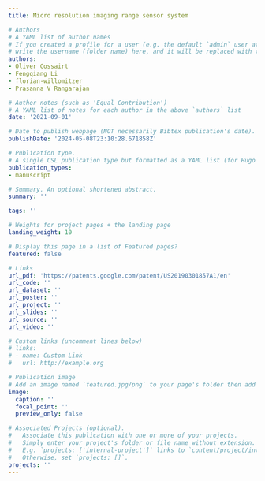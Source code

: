 ```yaml
---
title: Micro resolution imaging range sensor system

# Authors
# A YAML list of author names
# If you created a profile for a user (e.g. the default `admin` user at `content/authors/admin/`), 
# write the username (folder name) here, and it will be replaced with their full name and linked to their profile.
authors:
- Oliver Cossairt
- Fengqiang Li
- florian-willomitzer
- Prasanna V Rangarajan

# Author notes (such as 'Equal Contribution')
# A YAML list of notes for each author in the above `authors` list
date: '2021-09-01'

# Date to publish webpage (NOT necessarily Bibtex publication's date).
publishDate: '2024-05-08T23:10:28.671858Z'

# Publication type.
# A single CSL publication type but formatted as a YAML list (for Hugo requirements).
publication_types:
- manuscript

# Summary. An optional shortened abstract.
summary: ''

tags: ''

# Weights for project pages + the landing page
landing_weight: 10

# Display this page in a list of Featured pages?
featured: false

# Links
url_pdf: 'https://patents.google.com/patent/US20190301857A1/en'
url_code: ''
url_dataset: ''
url_poster: ''
url_project: ''
url_slides: ''
url_source: ''
url_video: ''

# Custom links (uncomment lines below)
# links:
# - name: Custom Link
#   url: http://example.org

# Publication image
# Add an image named `featured.jpg/png` to your page's folder then add a caption below.
image:
  caption: ''
  focal_point: ''
  preview_only: false

# Associated Projects (optional).
#   Associate this publication with one or more of your projects.
#   Simply enter your project's folder or file name without extension.
#   E.g. `projects: ['internal-project']` links to `content/project/internal-project/index.md`.
#   Otherwise, set `projects: []`.
projects: ''
---
```

